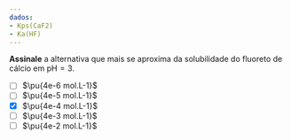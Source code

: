 ```yaml
---
dados:
- Kps(CaF2)
- Ka(HF)
---
```



**Assinale** a alternativa que mais se aproxima da solubilidade do fluoreto de cálcio em $\mathrm{pH} = 3$.

- [ ] $\pu{4e-6 mol.L-1}$
- [ ] $\pu{4e-5 mol.L-1}$
- [x] $\pu{4e-4 mol.L-1}$
- [ ] $\pu{4e-3 mol.L-1}$
- [ ] $\pu{4e-2 mol.L-1}$
